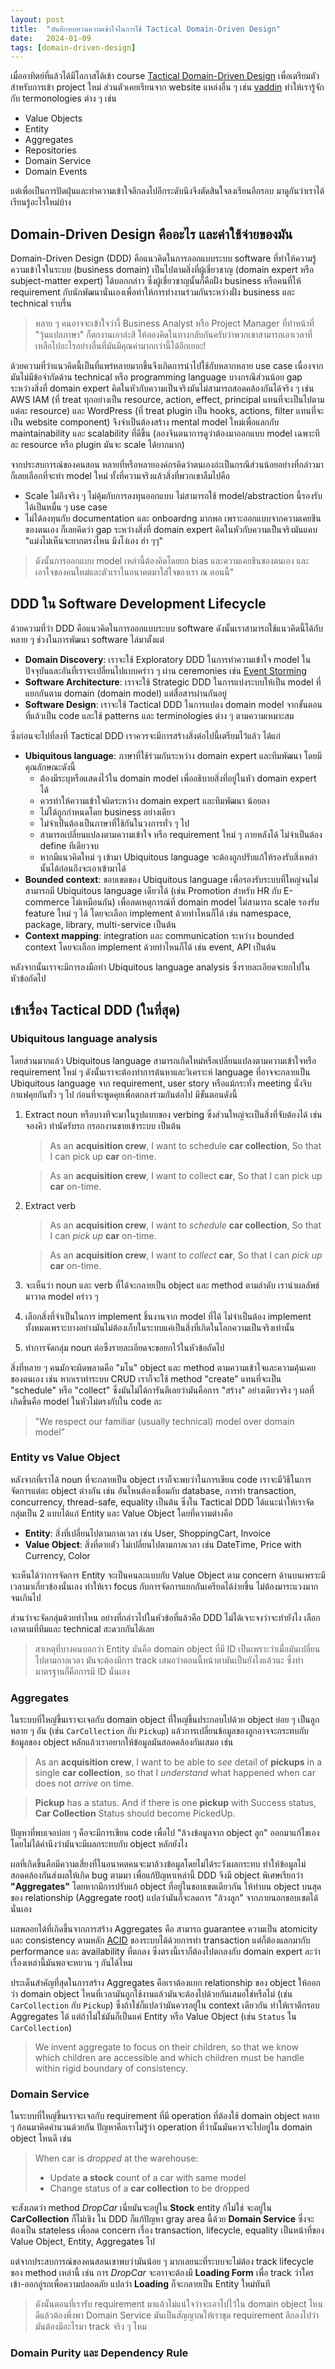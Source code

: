 ```yaml
---
layout: post
title:  "บันทึกทบทวนความเข้าใจในการใช้ Tactical Domain-Driven Design"
date:   2024-01-09
tags: [domain-driven-design]
---
```


เมื่ออาทิตย์ที่แล้วได้มีโอกาสได้เข้า course [Tactical Domain-Driven Design](https://www.skooldio.com/courses/tactical-domain-driven-design) เพื่อเตรียมตัวสำหรับการเข้า project ใหม่ ส่วนตัวเคยเรียนจาก website แหล่งอื่น ๆ เช่น [vaddin](https://vaadin.com/blog/ddd-part-2-tactical-domain-driven-design) ทำให้เรารู้จักกับ termonologies ต่าง ๆ เช่น

- Value Objects
- Entity
- Aggregates
- Repositories
- Domain Service
- Domain Events

แต่เพื่อเป็นการปัดฝุ่นและทำความเข้าใจลึกลงไปอีกระดับนึงจึงตัดสินใจลงเรียนอีกรอบ มาดูกันว่าเราได้เรียนรู้อะไรใหม่บ้าง

## Domain-Driven Design คืออะไร และค่าใช้จ่ายของมัน

Domain-Driven Design (DDD) คือแนวคิดในการออกแบบระบบ software ที่ทำให้ความรู้ความเข้าใจในระบบ (business domain) เป็นไปตามสิ่งที่ผู้เชี่ยวชาญ (domain expert หรือ subject-matter expert) ได้บอกกล่าว ซึ่งผู้เชี่ยวชาญนั้นก็คือฝั่ง business หรือคนที่ให้ requirement กับนักพัฒนานั่นเองเพื่อทำให้การทำงานร่วมกันระหว่างฝั่ง business และ technical ราบรื่น

> หลาย ๆ คนอาจจะเข้าใจว่างี้ Business Analyst หรือ Project Manager ที่ทำหน้าที่ "วุ้นแปลภาษา" ก็ตกงานเอาล่ะสิ ให้ลองคิดในทางกลับกันครับว่าพวกเขาสามารถเอาเวลาที่เหลือไปอะไรอย่างอื่นที่มันมีคุณค่ามากกว่านี้ได้อีกเยอะ!

ด้วยความที่ว่าแนวคิดนี้เป็นที่แพร่หลายมากขึ้นจึงเกิดการนำไปใช้กับหลากหลาย use case เนื่องจากมันไม่มีข้อจำกัดด้าน technical หรือ programming language บางกรณีส่วนน้อย gap ระหว่างสิ่งที่ domain expert คิดในหัวกับความเป็นจริงมันไม่สามารถสอดคล้องกันได้จริง ๆ เช่น AWS IAM (ที่ treat ทุกอย่างเป็น resource, action, effect, principal แทนที่จะเป็นไปตามแต่ละ resource) และ WordPress (ที่ treat plugin เป็น hooks, actions, filter แทนที่จะเป็น website component) จึงจำเป็นต้องสร้าง mental model ใหม่เพื่อแลกกับ maintainability และ scalability ที่ดีขึ้น (ลองจินตนาการดูว่าต้องมาออกแบบ model เฉพาะทีละ resource หรือ plugin มันจะ scale ได้ยากมาก)  

จากประสบการณ์ของคนสอน หลายที่หรือหลายองค์กรคิดว่าตนเองอ่ะเป็นกรณีส่วนน้อยอย่างที่กล่าวมาก็เลยเลือกที่จะทำ model ใหม่ ทั้งที่ความจริงแล้วสิ่งที่พวกเขาลืมไปคือ

- Scale ไม่ถึงจริง ๆ ไม่คุ้มกับการลงทุนออกแบบ ไม่สามารถใช้ model/abstraction นี้รองรับได้เป็นหมื่น ๆ use case
- ไม่ได้ลงทุนกับ documentation และ onboardng มากพอ เพราะออกแบบจากความเคยชินของตนเอง ก็เลยคิดว่า gap ระหว่างสิ่งที่ domain expert คิดในหัวกับความเป็นจริงมันแคบ "แม่งไม่เห็นจะยากตรงไหน มึงโง่เอง ฮ่า ๆๆ"

> ดังนั้นการออกแบบ model เหล่านี้ต้องคิดโดยยก bias และความเคยชินของตนเอง และเอาใจของคนใหม่และตัวเราในอนาคตมาใส่ใจของเรา ณ ตอนนี้"

## DDD ใน Software Development Lifecycle
ด้วยความที่ว่า DDD คือแนวคิดในการออกแบบระบบ software ดังนั้นเราสามารถใช้แนวคิดนี้ได้กับหลาย ๆ ช่วงในการพัฒนา software ไล่มาตั้งแต่

- **Domain Discovery**: เราจะใช้ Exploratory DDD ในการทำความเข้าใจ model ในปัจจุบันและอันที่เราจะเปลี่ยนไปแบบคร่าว ๆ ผ่าน ceremonies เช่น [Event Storming](https://en.wikipedia.org/wiki/Event_storming)
- **Software Architecture**: เราจะใช้ Strategic DDD ในการแบ่งระบบให้เป็น model ที่แยกกันตาม domain (domain model) แต่สื่อสารผ่านกันอยู่
- **Software Design**: เราจะใช้ Tactical DDD ในการแปลง domain model จากขั้นตอนที่แล้วเป็น code และใช้ patterns และ terminologies ต่าง ๆ ตามความเหมาะสม

ซึ่งก่อนจะไปที่ลงที่ Tactical DDD เราควรจะมีการสร้างสิ่งต่อไปนี้เตรียมไว้แล้ว ได้แก่

- **Ubiquitous language**: ภาษาที่ใช้ร่วมกันระหว่าง domain expert และทีมพัฒนา โดยมีคุณลักษณะดังนี้
  - ต้องมีระบุหรือแสดงไว้ใน domain model เพื่ออธิบายสิ่งที่อยู่ในหัว domain expert ได้
  - ควรทำให้ความเข้าใจผิดระหว่าง domain expert และทีมพัฒนา น้อยลง
  - ไม่ได้ถูกกำหนดโดย business อย่างเดียว
  - ไม่จำเป็นต้องเป็นภาษาที่ใช้กันในวงการทั่ว ๆ ไป
  - สามารถเปลี่ยนแปลงตามความเข้าใจ หรือ requirement ใหม่ ๆ ภายหลังได้ ไม่จำเป็นต้อง define ทีเดียวจบ
  - หากมีแนวคิดใหม่ ๆ เข้ามา Ubiquitous language จะต้องถูกปรับแก้ให้รองรับสิ่งเหล่านั้นได้ก่อนถึงจะเอาเข้ามาได้
- **Bounded context**: ขอบเขตของ Ubiquitous language เพื่อรองรับระบบที่ใหญ่จนไม่สามารถมี Ubiquitous language เดียวได้ (เช่น Promotion สำหรับ HR กับ E-commerce ไม่เหมือนกัน) เพื่อลดเหตุการณ์ที่ domain model ไม่สามารถ scale รองรับ feature ใหม่ ๆ ได้ โดยจะเลือก implement ด้วยท่าไหนก็ได้ เช่น namespace, package, library, multi-service เป็นต้น
- **Context mapping**: integration และ communication ระหว่าง bounded context โดยจะเลือก implement ด้วยท่าไหนก็ได้ เช่น event, API เป็นต้น

หลังจากนั้นเราจะมีการลงมือทำ Ubiquitous language analysis ซึ่งรายละเอียดจะยกไปในหัวข้อถัดไป

## เข้าเรื่อง Tactical DDD (ในที่สุด)

### Ubiquitous language analysis
โดยส่วนมากแล้ว Ubiquitous language สามารถเกิดใหม่หรือเปลี่ยนแปลงตามความเข้าใจหรือ requirement ใหม่ ๆ ดังนั้นเราจะต้องทำการต้นหาและวิเคราะห์ language ที่อาจจะกลายเป็น Ubiquitous language จาก requirement, user story หรือแม้กระทั่ง meeting นั่งจิบกาแฟคุยกันทั่ว ๆ ไป ก่อนที่จะพูดคุยเพื่อตกลงร่วมกันต่อไป มีขั้นตอนดังนี้

1. Extract noun หรือบางทีจะมาในรูปแบบของ verbing ซึ่งส่วนใหญ่จะเป็นสิ่งที่จับต้องได้ เช่น จองคิว ทำนัดรับรถ กรอกงานขายเข้าระบบ เป็นต้น 

    > As an **acquisition crew**, I want to schedule **car collection**, So that I can pick up **car** on-time.

    > As an **acquisition crew**, I want to collect **car**, So that I can pick up **car** on-time.

2. Extract verb

    > As an **acquisition crew**, I want to *schedule* **car collection**, So that I can *pick up* **car** on-time.

    > As an **acquisition crew**, I want to *collect* **car**, So that I can *pick up* **car** on-time.

3. จะเห็นว่า noun และ verb ที่ได้จะกลายเป็น object และ method ตามลำดับ เรานำผลลัพธ์มาวาด model คร่าว ๆ
4. เลือกสิ่งที่จำเป็นในการ implement ชิ้นงานจาก model ที่ได้ ไม่จำเป็นต้อง implement ทั้งหมดเพราะบางอย่างมันไม่ต้องเก็บในระบบแค่เป็นสิ่งที่เกิดในโลกความเป็นจริงเท่านั้น
5. ทำการจัดกลุ่ม noun ต่อซึ่งรายละเอียดจะขอยกไว้ในหัวข้อถัดไป

สิ่งที่หลาย ๆ คนมักจะผิดพลาดคือ "มโน" object และ method ตามความเข้าใจและความคุ้นเคยของตนเอง เช่น หากเราทำระบบ CRUD เราก็จะใช้ method "create" แทนที่จะเป็น "schedule" หรือ "collect" ซึ่งมันไม่ได้การันตีเลยว่ามันคือการ "สร้าง" อย่างเดียวจริง ๆ ผลที่เกิดขึ้นคือ model ในหัวไม่ตรงกับใน code ละ

> "We respect our familiar (usually technical) model over domain model”

### Entity vs Value Object
หลังจากที่เราได้ noun ที่จะกลายเป็น object เราก็จะพบว่าในการเขียน code เราจะมีวิธีในการจัดการแต่ละ object ต่างกัน เช่น อันไหนต้องเชื่อมกับ database, การทำ transaction, concurrency, thread-safe, equality เป็นต้น ซึ่งใน Tactical DDD ได้แนะนำให้เราจัดกลุ่มเป็น 2 แบบได้แก่ Entity และ Value Object โดยที่ความต่างคือ

- **Entity**: สิ่งที่เปลี่ยนไปตามกาลเวลา เช่น User, ShoppingCart, Invoice
- **Value Object**: สิ่งที่ตายตัว ไม่เปลี่ยนไปตามกาลเวลา เช่น DateTime, Price with Currency, Color

<script src="https://gist.github.com/raksit31667/2a72680de73dbf1f4c40cec9ac16b191.js"></script>

<script src="https://gist.github.com/raksit31667/84bd47b29ea29fa01dd05a9f105fec62.js"></script>

จะเห็นได้ว่าการจัดการ Entity จะเป็นคนละแบบกับ Value Object ตาม concern ด้านบนเพราะมีเวลามาเกี่ยวข้องนั่นเอง ทำให้เรา focus กับการจัดการแยกกันเครียดได้ง่ายขึ้น ไม่ต้องมาระแวงมากจนเกินไป

ส่วนว่าจะจัดกลุ่มด้วยท่าไหน อย่างที่กล่าวไปในหัวข้อที่แล้วคือ DDD ไม่ได้เจาะจงว่าจะทำยังไง เลือกเอาตามที่ทีมและ technical สะดวกกันได้เลย

> สาเหตุที่บางคนบอกว่า Entity มันคือ domain object ที่มี ID เป็นเพราะว่าเมื่อมันเปลี่ยนไปตามกาลเวลา มันจะต้องมีการ track เสมอว่าตอนนี้หน้าตามันเป็นยังไงแล้วนะ ซึ่งท่ามาตรฐานก็คือการมี ID นั่นเอง 

### Aggregates
ในระบบที่ใหญ่ขึ้นเราจะเจอกับ domain object ที่ใหญ่ขึ้นประกอบไปด้วย object ย่อย ๆ เป็นลูกหลาย ๆ อัน (เช่น `CarCollection` กับ `Pickup`) แล้วการเปลี่ยนข้อมูลของลูกอาจจะกระทบกับข้อมูลของ object หลักแล้วเราอยากให้ข้อมูลมันสอดคล้องกันเสมอ เช่น

> As an **acquisition crew**, I want to be able to *see* detail of **pickups** in a single **car collection**, so that I *understand* what happened when car does not *arrive* on time.

> **Pickup** has a status. And if there is one **pickup** with Success status, **Car Collection** Status should become PickedUp.

ปัญหาที่พบเจอบ่อย ๆ คือจะมีการเขียน code เพื่อไป "ล้วงข้อมูลจาก object ลูก" ออกมาแก้ไขเองโดยไม่ได้คำนึงว่ามันจะมีผลกระทบกับ object หลักยังไง

<script src="https://gist.github.com/raksit31667/496f7479fadc6e9feaf86a70a28374de.js"></script>

ผลที่เกิดขึ้นคือมีความเสี่ยงที่ในอนาคตคนจะมาล้วงข้อมูลโดยไม่ได้ระวังผลกระทบ ทำให้ข้อมูลไม่สอดคล้องกันส่งผลให้เกิด bug ตามมา เพื่อแก้ปัญหาเหล่านี้ DDD จึงมี object พิเศษเรียกว่า **"Aggregates"** โดยหากมีการปรับแก้ object ที่อยู่ในขอบเขตเดียวกัน ให้ทำบน object บนสุดของ relationship (Aggregate root) แปลว่ามันก็จะลดการ "ล้วงลูก" จากภายนอกขอบเขตได้นั่นเอง 

ผลพลอยได้ที่เกิดขึ้นจากการสร้าง Aggregates คือ สามารถ guarantee ความเป็น atomicity และ consistency ตามหลัก [ACID](https://en.wikipedia.org/wiki/ACID) ของระบบได้ด้วยการทำ transaction แต่ก็ต้องแลกมากับ performance และ availability ที่ตกลง ซึ่งตรงนี้เราก็ต้องไปตกลงกับ domain expert ละว่าเรื่องเหล่านี้มันพอจะหยวน ๆ กันได้ไหม  

ประเด็นสำคัญที่สุดในการสร้าง Aggregates คือเราต้องแยก relationship ของ object ให้ออกว่า domain object ไหนที่เวลามันถูกใช้งานแล้วมันจะต้องไปด้วยกันเสมอใช่หรือไม่ (เช่น `CarCollection` กับ `Pickup`) ซึ่งถ้าใช่ก็แปลว่ามันควรอยู่ใน context เดียวกัน ทำให้เราตีกรอบ Aggregates ได้ แต่ถ้าไม่ใช่มันก็เป็นแค่ Entity หรือ Value Object (เช่น `Status` ใน `CarCollection`)

> We invent aggregate to focus on their children, so that we know which children are accessible and which children must be handle within rigid boundary of consistency.

### Domain Service
ในระบบที่ใหญ่ขึ้นเราจะเจอกับ requirement ที่มี operation ที่ต้องใช้ domain object หลาย ๆ ก้อนมาคิดคำนวนด้วยกัน ปัญหาคือเราไม่รู้ว่า operation ที่ว่านั้นมันควรจะไปอยู่ใน domain object ไหนดี เช่น

> When car is *dropped* at the warehouse:
> - Update **a stock** count of a car with same model
> - Change status of a **car collection** to be dropped

จะสังเกตว่า method *DropCar* เนี่ยมันจะอยู่ใน **Stock** entity ก้ไม่ใช่ จะอยู่ใน **CarCollection** ก็ไม่เชิง ใน DDD ก็แก้ปัญหา gray area นี้ด้วย **Domain Service** ซึ่งจะต้องเป็น stateless เพื่อลด concern เรื่อง transaction, lifecycle, equality เป็นหน้าที่ของ Value Object, Entity, Aggregates ไป  

แต่จากประสบการณ์ของคนสอนเขาพบว่ามันน้อย ๆ มากเลยนะที่ระบบจะไม่ต้อง track lifecycle ของ method เหล่านี้ เช่น การ *DropCar* จะอาาจะต้องมี **Loading Form** เพื่อ track ว่าใครเข้า-ออกอู่รถเพื่อความปลอดภัย แปลว่า **Loading** ก็จะกลายเป็น Entity ใหม่ทันที 

> ดังนั้นตอนที่เรารับ requirement มาแล้วไม่แน่ใจว่าจะเอาไปไว้ใน domain object ไหนดีแล้วต้องพึ่งพา Domain Service มันเป็นสัญญาณให้เราขุด requirement ลึกลงไปว่ามันต้องมีอะไรมา track จริง ๆ ไหม 

### Domain Purity และ Dependency Rule